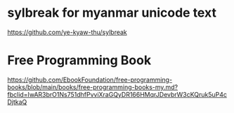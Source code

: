 # sylbreak for myanmar unicode text
https://github.com/ye-kyaw-thu/sylbreak

# Free Programming Book
https://github.com/EbookFoundation/free-programming-books/blob/main/books/free-programming-books-my.md?fbclid=IwAR3brO1Ns751dhfPvviXraGQyDR166HMqrJDevbrW3cKQruk5uP4cDjtkaQ


